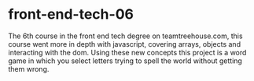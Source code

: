 # front-end-tech-06
The 6th course in the front end tech degree on teamtreehouse.com, this course went more in depth with javascript, covering arrays, objects and interacting with the dom. Using these new concepts this project is a word game in which you select letters trying to spell the world without getting them wrong.
